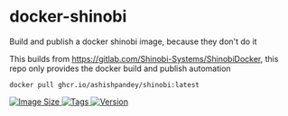# docker-shinobi

Build and publish a docker shinobi image, because they don't do it

This builds from https://gitlab.com/Shinobi-Systems/ShinobiDocker, this repo only provides the docker build and publish automation

```
docker pull ghcr.io/ashishpandey/shinobi:latest
```
[
![Image Size](https://ghcr-badge.egpl.dev/ashishpandey/shinobi/size?color=%23101dcb&tag=latest&label=image+size&trim=) 
![Tags](https://ghcr-badge.egpl.dev/ashishpandey/shinobi/tags?color=%2344cc11&ignore=latest%2Csha256*%2Cmain*)
![Version](https://ghcr-badge.egpl.dev/ashishpandey/shinobi/latest_tag?color=%2344cc11&ignore=sha256*)
](https://github.com/ashishpandey/docker-shinobi/pkgs/container/shinobi?tag=latest)